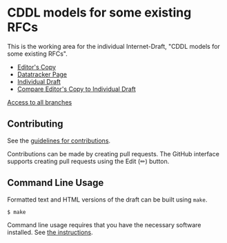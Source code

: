 # CDDL models for some existing RFCs

This is the working area for the individual Internet-Draft, "CDDL models for some existing RFCs".

* [Editor's Copy](https://cabo.github.io/common-cddl/#go.draft-bormann-cbor-rfc-cddl-models.html)
* [Datatracker Page](https://datatracker.ietf.org/doc/draft-bormann-cbor-rfc-cddl-models)
* [Individual Draft](https://datatracker.ietf.org/doc/html/draft-bormann-cbor-rfc-cddl-models)
* [Compare Editor's Copy to Individual Draft](https://cabo.github.io/common-cddl/#go.draft-bormann-cbor-rfc-cddl-models.diff)

[Access to all branches](https://cabo.github.io/common-cddl/)

## Contributing

See the
[guidelines for contributions](https://github.com/cabo/common-cddl/blob/main/CONTRIBUTING.md).

Contributions can be made by creating pull requests.
The GitHub interface supports creating pull requests using the Edit (✏) button.


## Command Line Usage

Formatted text and HTML versions of the draft can be built using `make`.

```sh
$ make
```

Command line usage requires that you have the necessary software installed.  See
[the instructions](https://github.com/martinthomson/i-d-template/blob/main/doc/SETUP.md).

